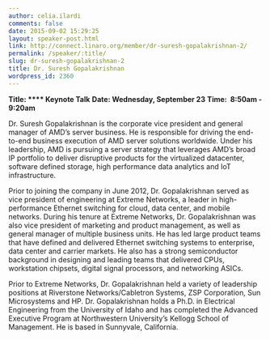 ```yaml
---
author: celia.ilardi
comments: false
date: 2015-09-02 15:29:25
layout: speaker-post.html
link: http://connect.linaro.org/member/dr-suresh-gopalakrishnan-2/
permalink: /speaker/:title/
slug: dr-suresh-gopalakrishnan-2
title: Dr. Suresh Gopalakrishnan
wordpress_id: 2360
---
```


**Title: **** Keynote Talk**
**Date: Wednesday, September 23**
**Time:  8:50am - 9:20am**
  

Dr. Suresh Gopalakrishnan is the corporate vice president and general manager of AMD’s server business. He is responsible for driving the end-to-end business execution of AMD server solutions worldwide. Under his leadership, AMD is pursuing a server strategy that leverages AMD’s broad IP portfolio to deliver disruptive products for the virtualized datacenter, software defined storage, high performance data analytics and IoT infrastructure.
  

Prior to joining the company in June 2012, Dr. Gopalakrishnan served as vice president of engineering at Extreme Networks, a leader in high-performance Ethernet switching for cloud, data center, and mobile networks. During his tenure at Extreme Networks, Dr. Gopalakrishnan was also vice president of marketing and product management, as well as general manager of multiple business units. He has led large product teams that have defined and delivered Ethernet switching systems to enterprise, data center and carrier markets. He also has a strong semiconductor background in designing and leading teams that delivered CPUs, workstation chipsets, digital signal processors, and networking ASICs.
  

Prior to Extreme Networks, Dr. Gopalakrishnan held a variety of leadership positions at Riverstone Networks/Cabletron Systems, ZSP Corporation, Sun Microsystems and HP.
Dr. Gopalakrishnan holds a Ph.D. in Electrical Engineering from the University of Idaho and has completed the Advanced Executive Program at Northwestern University’s Kellogg School of Management. He is based in Sunnyvale, California.